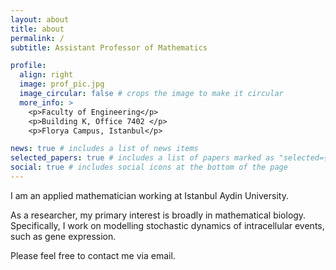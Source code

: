 ```yaml
---
layout: about
title: about
permalink: /
subtitle: Assistant Professor of Mathematics

profile:
  align: right
  image: prof_pic.jpg
  image_circular: false # crops the image to make it circular
  more_info: >
    <p>Faculty of Engineering</p>
    <p>Building K, Office 7402 </p>
    <p>Florya Campus, Istanbul</p>

news: true # includes a list of news items
selected_papers: true # includes a list of papers marked as "selected={true}"
social: true # includes social icons at the bottom of the page
---
```


I am an applied mathematician working at Istanbul Aydin University. 

As a researcher, my primary interest is broadly in mathematical biology. Specifically, I work on modelling stochastic dynamics of intracellular events, such as gene expression. 

Please feel free to contact me via email. 
